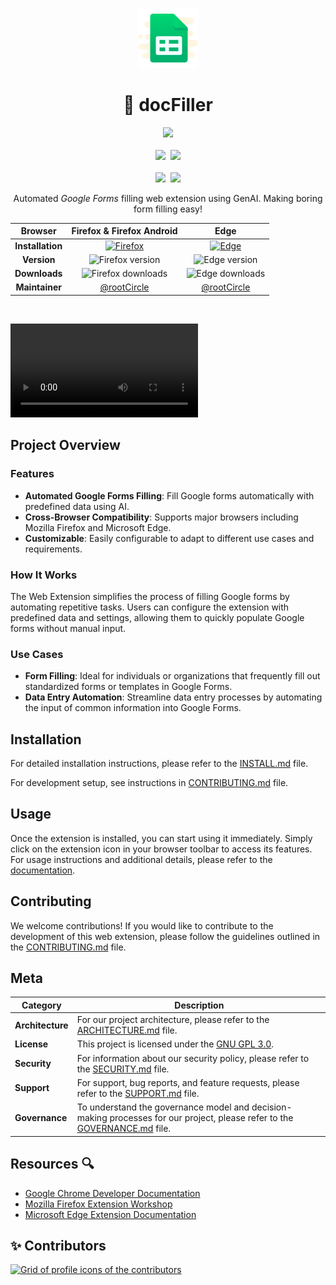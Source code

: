<p align="center">
  <img src="./public/assets/icons/icon-form-96.png" alt="docFiller logo">
<h1 align="center">🚀 docFiller</h1>
  <p align="center">
    <img src="https://ForTheBadge.com/images/badges/built-with-love.svg">
    <br><br>
    <a align="center" href="https://discord.gg/Sa4JPe4FWT">
      <img src="https://img.shields.io/discord/1129752670287184022?style=for-the-badge&logo=discord&logoColor=D9E0EE"></a>&nbsp;
    <img src="https://img.shields.io/github/package-json/v/rootCircle/docFiller/dev?label=version&style=for-the-badge&logo=github&logoColor=D9E0EE&labelColor=292324)"/>
    <br><br>
    <img src="https://img.shields.io/github/license/rootcircle/docFiller?style=for-the-badge&logo=libreofficewriter&color=FFB686&logoColor=D9E0EE&labelColor=292324)"/>&nbsp;
    <img src="https://img.shields.io/badge/PR-Welcome-green?style=for-the-badge&color=CCE8E9&logoColor=D9E0EE&labelColor=292324)"/>
  </p>
<p align="center">Automated <em>Google Forms</em> filling web extension using GenAI. Making boring form filling easy!</p>
</p>

<div align="center">

|     Browser      |                                                                          Firefox & Firefox Android                                                                          |                                                                                                Edge                                                                                                 |
| :--------------: | :-------------------------------------------------------------------------------------------------------------------------------------------------------------------------: | :---------------------------------------------------------------------------------------------------------------------------------------------------------------------------------------------------: |
| **Installation** | [![Firefox](https://user-images.githubusercontent.com/585534/107280546-7b9b2a00-6a26-11eb-8f9f-f95932f4bfec.png)](https://addons.mozilla.org/en-US/firefox/addon/docfiller) | [![Edge](https://user-images.githubusercontent.com/585534/107280673-a5ece780-6a26-11eb-9cc7-9fa9f9f81180.png)](https://microsoftedge.microsoft.com/addons/detail/docfiller/hkcldpodmllikgghmplcbbocikadoljl) |
|   **Version**    |          ![Firefox version](https://img.shields.io/amo/v/docfiller?label=version&logo=firefox&style=for-the-badge&color=CAC992logoColor=D9E0EE&labelColor=292324)           |  ![Edge version](https://img.shields.io/badge/dynamic/json?style=for-the-badge&color=CAC992logoColor=D9E0EE&labelColor=292324&label=version&prefix=v&query=%24.version&url=https%3A%2F%2Fmicrosoftedge.microsoft.com%2Faddons%2Fgetproductdetailsbycrxid%2Fhkcldpodmllikgghmplcbbocikadoljl)  |
|  **Downloads**   |              ![Firefox downloads](https://img.shields.io/amo/users/docfiller?logo=firefox&style=for-the-badge&color=CAC992logoColor=D9E0EE&labelColor=292324)               | ![Edge downloads](https://img.shields.io/badge/dynamic/json?style=for-the-badge&color=CAC992logoColor=D9E0EE&labelColor=292324&label=users&query=%24.activeInstallCount&url=https%3A%2F%2Fmicrosoftedge.microsoft.com%2Faddons%2Fgetproductdetailsbycrxid%2Fhkcldpodmllikgghmplcbbocikadoljl) |
|  **Maintainer**  |                                                                [@rootCircle](https://github.com/rootCircle)                                                                 |                                                                                                                         [@rootCircle](https://github.com/rootCircle)                                                                                                                          |

</div>
<br>

<video src="https://github.com/user-attachments/assets/55691cdf-6065-42bd-81fc-008be7422071" controls></video>

## Project Overview

### Features

- **Automated Google Forms Filling**: Fill Google forms automatically with predefined data using AI.
- **Cross-Browser Compatibility**: Supports major browsers including Mozilla Firefox and Microsoft Edge.
- **Customizable**: Easily configurable to adapt to different use cases and requirements.

### How It Works

The Web Extension simplifies the process of filling Google forms by automating repetitive tasks. Users can configure the extension with predefined data and settings, allowing them to quickly populate Google forms without manual input.

### Use Cases

- **Form Filling**: Ideal for individuals or organizations that frequently fill out standardized forms or templates in Google Forms.
- **Data Entry Automation**: Streamline data entry processes by automating the input of common information into Google Forms.

## Installation

For detailed installation instructions, please refer to the [INSTALL.md](docs/INSTALL.md) file.

For development setup, see instructions in [CONTRIBUTING.md](./docs/CONTRIBUTING.md#development) file.

## Usage

Once the extension is installed, you can start using it immediately. Simply click on the extension icon in your browser toolbar to access its features. For usage instructions and additional details, please refer to the [documentation](docs).

## Contributing

We welcome contributions! If you would like to contribute to the development of this web extension, please follow the guidelines outlined in the [CONTRIBUTING.md](docs/CONTRIBUTING.md) file.

## Meta

| **Category**     | **Description**                                                                                                                                 |
| ---------------- | ----------------------------------------------------------------------------------------------------------------------------------------------- |
| **Architecture** | For our project architecture, please refer to the [ARCHITECTURE.md](docs/ARCHITECTURE.md) file.                                                 |
| **License**      | This project is licensed under the [GNU GPL 3.0](LICENSE).                                                                                      |
| **Security**     | For information about our security policy, please refer to the [SECURITY.md](docs/SECURITY.md) file.                                            |
| **Support**      | For support, bug reports, and feature requests, please refer to the [SUPPORT.md](docs/SUPPORT.md) file.                                         |
| **Governance**   | To understand the governance model and decision-making processes for our project, please refer to the [GOVERNANCE.md](docs/GOVERNANCE.md) file. |

## Resources 🔍

- [Google Chrome Developer Documentation](https://developer.chrome.com/docs/extensions/)
- [Mozilla Firefox Extension Workshop](https://extensionworkshop.com/)
- [Microsoft Edge Extension Documentation](https://docs.microsoft.com/en-us/microsoft-edge/extensions-chromium/)

## ✨ Contributors

<a href="https://github.com/rootCircle/docFiller/graphs/contributors">
  <img alt="Grid of profile icons of the contributors" src="https://contrib.rocks/image?repo=hardik-yadav1729/docFiller" />
</a>
<!--  https://contrib.rocks -->

